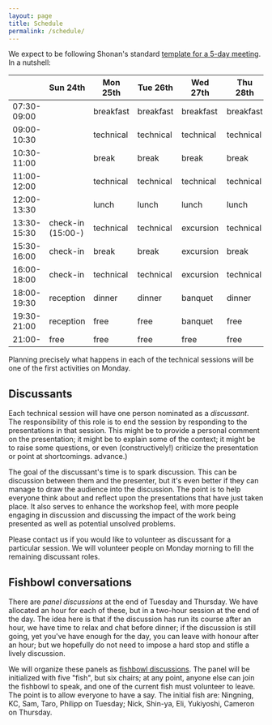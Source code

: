 ```yaml
---
layout: page
title: Schedule
permalink: /schedule/
---
```


We expect to be following Shonan's standard [template for a 5-day meeting](https://shonan.nii.ac.jp/docs/daf3cfe4d550b6d98acf49955e07c423e93ffb1e.pdf). In a nutshell:

|             | Sun 24th            | Mon 25th  | Tue 26th  | Wed 27th  | Thu 28th  | Fri 29th  |
| ----------- | ------------------- | --------- | --------- | --------- | --------- | --------- |
| 07:30-09:00 |                     | breakfast | breakfast | breakfast | breakfast | breakfast |
| 09:00-10:30 |                     | technical | technical | technical | technical | technical |
| 10:30-11:00 |                     | break     | break     | break     | break     | break     |
| 11:00-12:00 |                     | technical | technical | technical | technical | technical |
| 12:00-13:30 |                     | lunch     | lunch     | lunch     | lunch     | lunch     |
| 13:30-15:30 | check-in <br> (15:00-)   | technical | technical | excursion | technical | farewell  |
| 15:30-16:00 | check-in            | break     | break     | excursion | break     |
| 16:00-18:00 | check-in            | technical | technical | excursion | technical |
| 18:00-19:30 | reception           | dinner    | dinner    | banquet   | dinner    |
| 19:30-21:00 | reception           | free      | free      | banquet   | free      |
| 21:00-      | free                | free      | free      | free      | free      |          

Planning precisely what happens in each of the technical sessions will be one of the first activities on Monday.


## Discussants

Each technical session will have one person nominated as a *discussant*. The responsibility of this role is to end the session by responding to the presentations in that session. This might be to provide a personal comment on the presentation; it might be to explain some of the context; it might be to raise some questions, or even (constructively!) criticize the presentation or point at shortcomings. 
advance.)

The goal of the discussant's time is to spark discussion. This can be discussion between them and the presenter, but it's even better if they can manage to draw the audience into the discussion. The point is to help everyone think about and reflect upon the presentations that have just taken place. It also serves to enhance the workshop feel, with more people engaging in discussion and discussing the impact of the work being presented as well as potential unsolved problems.

Please contact us if you would like to volunteer as discussant for a particular session. We will volunteer people on Monday morning to fill the remaining discussant roles.


## Fishbowl conversations

There are *panel discussions* at the end of Tuesday and Thursday. We have allocated an hour for each of these, but in a two-hour session at the end of the day. The idea here is that if the discussion has run its course after an hour, we have time to relax and chat before dinner; if the discussion is still going, yet you've have enough for the day, you can leave with honour after an hour; but we hopefully do not need to impose a hard stop and stifle a lively discussion.

We will organize these panels as [fishbowl discussions](https://en.wikipedia.org/wiki/Fishbowl_(conversation)). The panel will be initialized with five "fish", but six chairs; at any point, anyone else can join the fishbowl to speak, and one of the current fish must volunteer to leave. The point is to allow everyone to have a say. The initial fish are: Ningning, KC, Sam, Taro, Philipp on Tuesday; Nick, Shin-ya, Eli, Yukiyoshi, Cameron on Thursday.
